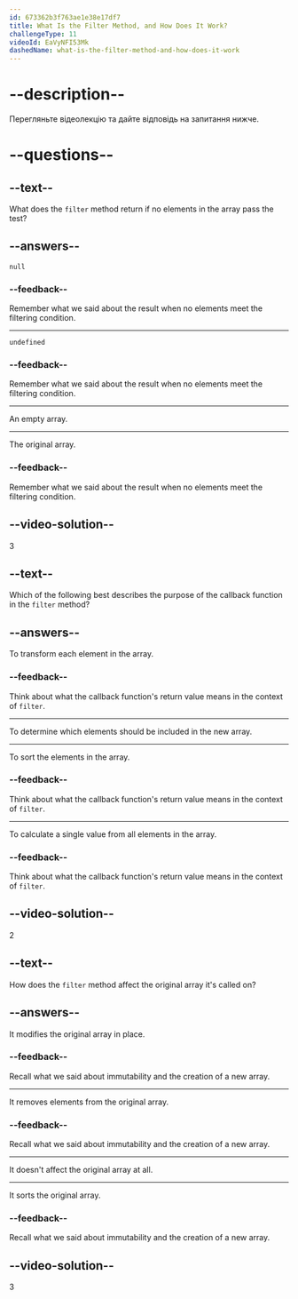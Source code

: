 ```yaml
---
id: 673362b3f763ae1e38e17df7
title: What Is the Filter Method, and How Does It Work?
challengeType: 11
videoId: EaVyNFI53Mk
dashedName: what-is-the-filter-method-and-how-does-it-work
---
```


# --description--

Перегляньте відеолекцію та дайте відповідь на запитання нижче.

# --questions--

## --text--

What does the `filter` method return if no elements in the array pass the test?

## --answers--

`null`

### --feedback--

Remember what we said about the result when no elements meet the filtering condition.

---

`undefined`

### --feedback--

Remember what we said about the result when no elements meet the filtering condition.

---

An empty array.

---

The original array.

### --feedback--

Remember what we said about the result when no elements meet the filtering condition.

## --video-solution--

3

## --text--

Which of the following best describes the purpose of the callback function in the `filter` method?

## --answers--

To transform each element in the array.

### --feedback--

Think about what the callback function's return value means in the context of `filter`.

---

To determine which elements should be included in the new array.

---

To sort the elements in the array.

### --feedback--

Think about what the callback function's return value means in the context of `filter`.

---

To calculate a single value from all elements in the array.

### --feedback--

Think about what the callback function's return value means in the context of `filter`.

## --video-solution--

2

## --text--

How does the `filter` method affect the original array it's called on?

## --answers--

It modifies the original array in place.

### --feedback--

Recall what we said about immutability and the creation of a new array.

---

It removes elements from the original array.

### --feedback--

Recall what we said about immutability and the creation of a new array.

---

It doesn't affect the original array at all.

---

It sorts the original array.

### --feedback--

Recall what we said about immutability and the creation of a new array.

## --video-solution--

3
